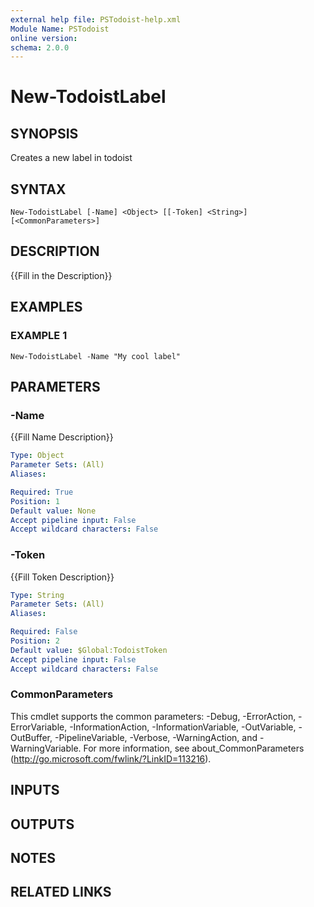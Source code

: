 ```yaml
---
external help file: PSTodoist-help.xml
Module Name: PSTodoist
online version:
schema: 2.0.0
---
```


# New-TodoistLabel

## SYNOPSIS
Creates a new label in todoist

## SYNTAX

```
New-TodoistLabel [-Name] <Object> [[-Token] <String>] [<CommonParameters>]
```

## DESCRIPTION
{{Fill in the Description}}

## EXAMPLES

### EXAMPLE 1
```
New-TodoistLabel -Name "My cool label"
```

## PARAMETERS

### -Name
{{Fill Name Description}}

```yaml
Type: Object
Parameter Sets: (All)
Aliases:

Required: True
Position: 1
Default value: None
Accept pipeline input: False
Accept wildcard characters: False
```

### -Token
{{Fill Token Description}}

```yaml
Type: String
Parameter Sets: (All)
Aliases:

Required: False
Position: 2
Default value: $Global:TodoistToken
Accept pipeline input: False
Accept wildcard characters: False
```

### CommonParameters
This cmdlet supports the common parameters: -Debug, -ErrorAction, -ErrorVariable, -InformationAction, -InformationVariable, -OutVariable, -OutBuffer, -PipelineVariable, -Verbose, -WarningAction, and -WarningVariable.
For more information, see about_CommonParameters (http://go.microsoft.com/fwlink/?LinkID=113216).

## INPUTS

## OUTPUTS

## NOTES

## RELATED LINKS
